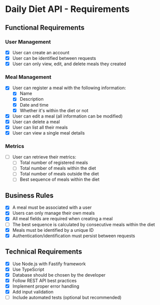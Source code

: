 # Daily Diet API - Requirements

## Functional Requirements

### User Management
- [x] User can create an account
- [x] User can be identified between requests
- [x] User can only view, edit, and delete meals they created

### Meal Management
- [x] User can register a meal with the following information:
  - [x] Name
  - [x] Description
  - [x] Date and time
  - [x] Whether it's within the diet or not
- [x] User can edit a meal (all information can be modified)
- [x] User can delete a meal
- [x] User can list all their meals
- [x] User can view a single meal details

### Metrics
- [ ] User can retrieve their metrics:
  - [ ] Total number of registered meals
  - [ ] Total number of meals within the diet
  - [ ] Total number of meals outside the diet
  - [ ] Best sequence of meals within the diet

## Business Rules

- [x] A meal must be associated with a user
- [x] Users can only manage their own meals
- [x] All meal fields are required when creating a meal
- [ ] The best sequence is calculated by consecutive meals within the diet
- [x] Meals must be identified by a unique ID
- [x] Authentication/identification must persist between requests

## Technical Requirements

- [x] Use Node.js with Fastify framework
- [x] Use TypeScript
- [x] Database should be chosen by the developer
- [x] Follow REST API best practices
- [x] Implement proper error handling
- [x] Add input validation
- [ ] Include automated tests (optional but recommended)
